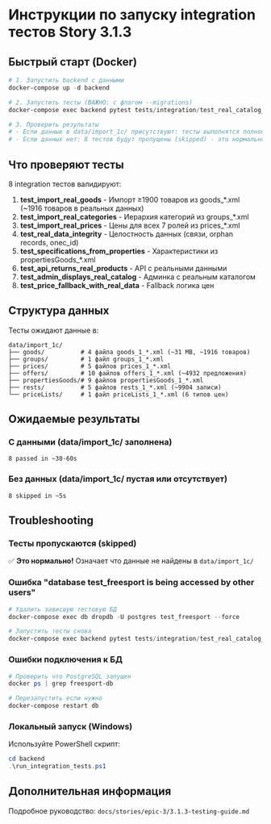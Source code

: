 # Инструкции по запуску integration тестов Story 3.1.3

## Быстрый старт (Docker)

```powershell
# 1. Запустить backend с данными
docker-compose up -d backend

# 2. Запустить тесты (ВАЖНО: с флагом --migrations)
docker-compose exec backend pytest tests/integration/test_real_catalog_import.py -v --migrations

# 3. Проверить результаты
# - Если данные в data/import_1c/ присутствуют: тесты выполнятся полностью
# - Если данных нет: 8 тестов будут пропущены (skipped) - это нормально
```

## Что проверяют тесты

8 integration тестов валидируют:

1. **test_import_real_goods** - Импорт ≥1900 товаров из goods_*.xml (~1916 товаров в реальных данных)
2. **test_import_real_categories** - Иерархия категорий из groups_*.xml
3. **test_import_real_prices** - Цены для всех 7 ролей из prices_*.xml
4. **test_real_data_integrity** - Целостность данных (связи, orphan records, onec_id)
5. **test_specifications_from_properties** - Характеристики из propertiesGoods_*.xml
6. **test_api_returns_real_products** - API с реальными данными
7. **test_admin_displays_real_catalog** - Админка с реальным каталогом
8. **test_price_fallback_with_real_data** - Fallback логика цен

## Структура данных

Тесты ожидают данные в:
```
data/import_1c/
├── goods/          # 4 файла goods_1_*.xml (~31 MB, ~1916 товаров)
├── groups/         # 1 файл groups_1_*.xml
├── prices/         # 5 файлов prices_1_*.xml
├── offers/         # 10 файлов offers_1_*.xml (~4932 предложения)
├── propertiesGoods/# 9 файлов propertiesGoods_1_*.xml
├── rests/          # 5 файлов rests_1_*.xml (~9904 записи)
└── priceLists/     # 1 файл priceLists_1_*.xml (6 типов цен)
```

## Ожидаемые результаты

### С данными (data/import_1c/ заполнена)
```
8 passed in ~30-60s
```

### Без данных (data/import_1c/ пустая или отсутствует)
```
8 skipped in ~5s
```

## Troubleshooting

### Тесты пропускаются (skipped)
✅ **Это нормально!** Означает что данные не найдены в `data/import_1c/`

### Ошибка "database test_freesport is being accessed by other users"
```powershell
# Удалить зависшую тестовую БД
docker-compose exec db dropdb -U postgres test_freesport --force

# Запустить тесты снова
docker-compose exec backend pytest tests/integration/test_real_catalog_import.py -v --migrations
```

### Ошибки подключения к БД
```powershell
# Проверить что PostgreSQL запущен
docker ps | grep freesport-db

# Перезапустить если нужно
docker-compose restart db
```

### Локальный запуск (Windows)
Используйте PowerShell скрипт:
```powershell
cd backend
.\run_integration_tests.ps1
```

## Дополнительная информация

Подробное руководство: `docs/stories/epic-3/3.1.3-testing-guide.md`
